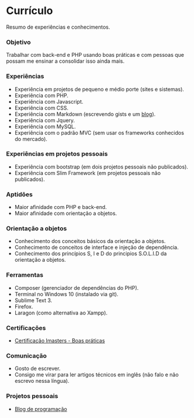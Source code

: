 # Currículo

Resumo de experiências e conhecimentos.

### Objetivo

Trabalhar com back-end e PHP usando boas práticas e com pessoas que possam me ensinar a consolidar isso ainda mais.

### Experiências

* Experiência em projetos de pequeno e médio porte (sites e sistemas).
* Experiência com PHP.
* Experiência com Javascript.
* Experiência com CSS.
* Experiência com Markdown (escrevendo gists e um [blog](http://raphael-da-silva.github.io/)).
* Experiência com Jquery.
* Experiência com MySQL.
* Experiência com o padrão MVC (sem usar os frameworks conhecidos do mercado).

### Experiências em projetos pessoais

* Experiência com bootstrap (em dois projetos pessoais não publicados).
* Experiência com Slim Framework (em projetos pessoais não publicados).

### Aptidões

* Maior afinidade com PHP e back-end.
* Maior afinidade com orientação a objetos.

### Orientação a objetos

* Conhecimento dos conceitos básicos da orientação a objetos.
* Conhecimento de conceitos de interface e injeção de dependência.
* Conhecimento dos princípios S, I e D do principios S.O.L.I.D da orientação a objetos.

### Ferramentas

* Composer (gerenciador de dependências do PHP).
* Terminal no Windows 10 (instalado via git).
* Sublime Text 3.
* Firefox.
* Laragon (como alternativa ao Xampp).

### Certificações

* [Certificação Imasters - Boas práticas](http://certificacao.imasters.com.br/users/raphael-c-silva)

### Comunicação

* Gosto de escrever.
* Consigo me virar para ler artigos técnicos em inglês (não falo e não escrevo nessa língua).

### Projetos pessoais

* [Blog de programação](http://raphael-da-silva.github.io)
